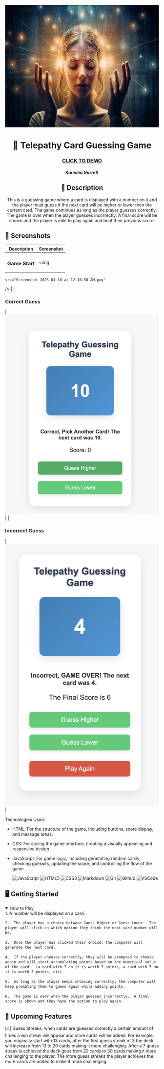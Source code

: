 <div id="header" align="center">

  <img src="./rtms-telepathy-neurosicnce.jpg" width="800" height="400">

</div>

   <div id="description" align="center">

  # :crystal_ball: Telepathy Card Guessing Game

  ### [CLICK TO DEMO](http://127.0.0.1:5500/index.html)

  ##### Kanisha Garrett 


  ## :memo: Description
  This is a guessing game where a card is displayed with a number on it and the player must  guess if the next card will be higher or lower then the current card. Tha game continues as long as the player guesses correctly. The game is over when the player guesses incorrectly.  A final score will be shown and the player is able to play again and beat their previous score. 
</div>

   ## :camera_flash: Screenshots 

  |   Description | Screenshot | 
  |:-------------:| -----------|
  | <h3>Game Start</h3> | <img
    src="Screenshot 2025-01-10 at 12.10.50 AM.png"
  /> |
  | <h3>Correct Guess</h3> | <img
    src="Screenshot 2025-01-10 at 12.12.36 AM.png"
  /> |
  | <h3>Incorrect Guess</h3> | <img
    src="Screenshot 2025-01-10 at 12.13.44 AM.png"
  /> |

Technologies Used:

* HTML: For the structure of the game, including buttons, score display, and message areas.
* CSS: For styling the game interface, creating a visually appealing and responsive design.
* JavaScript: For game logic, including generating random cards, checking guesses, updating the score, and controlling the flow of the game.

 
  ![JavaScript](https://img.shields.io/badge/-JavaScript-05122A?style=flat&logo=javascript)
  ![HTML5](https://img.shields.io/badge/-HTML5-05122A?style=flat&logo=html5)
  ![CSS3](https://img.shields.io/badge/-CSS-05122A?style=flat&logo=css3)
  ![Markdown](https://img.shields.io/badge/-Markdown-05122A?style=flat&logo=markdown)
  ![Git](https://img.shields.io/badge/-Git-05122A?style=flat&logo=git)
  ![Github](https://img.shields.io/badge/-GitHub-05122A?style=flat&logo=github)
  ![VSCode](https://img.shields.io/badge/-VS_Code-05122A?style=flat&logo=visualstudio)
 
 ## :desktop_computer: Getting Started

<details open>
  <summary> How to Play </summary>
    1.  A number will be displayed on a card.
    
    2.  The player has a choice between Guess Higher or Guess Lower.  The player will click on which option they think the next card number will be.
    
    3.  Once the player has clicked their choice, the computer will generate the next card.
    
    4.  If the player chooses correctly, they will be prompted to choose again and will start accumulating points based on the numerical value of the card.  (a card with 7 on it is worth 7 points, a card with 5 on it is worth 5 points, etc).
    
    5.  As long as the player keeps choosing correctly, the computer will keep prompting them to guess again while adding points.
    
    6.  The game is over when the player guesses incorrectly.  A final score is shown and they have the option to play again.
</details>

## :satellite: Upcoming Features

[:star:] Guess Streaks: when cards are guessed correctly a certain amount of times a win streak will appear and more cards will be added.  For example, you originally start with 13 cards, after the first guess streak of 3 the deck will increase from 13 to 20 cards making it more challenging.  After a 7 guess streak is achieved the deck goes from 20 cards to 30 cards making it more challenging to the player. The more guess streaks the player achieves the more cards are added to make it more challenging. 


